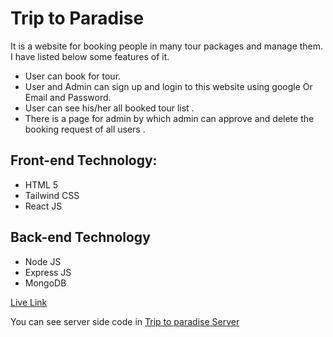 # Trip to Paradise

It is a website for booking people in many tour packages and manage them. I have listed below some features of it.

- User can book for tour.
- User and Admin can sign up and login to this website using google Or Email and Password.
- User can see his/her all booked tour list .
- There is a page for admin by which admin can approve and delete the booking request of all users .

## Front-end Technology:

- HTML 5
- Tailwind CSS
- React JS

## Back-end Technology

- Node JS
- Express JS
- MongoDB

[Live Link](https://)

You can see server side code in [Trip to paradise Server](https://)

